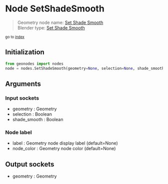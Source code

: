 
# Node SetShadeSmooth

> Geometry node name: [Set Shade Smooth](https://docs.blender.org/manual/en/latest/modeling/geometry_nodes/mesh/set_shade_smooth.html)<br>
  Blender type: [Set Shade Smooth](https://docs.blender.org/api/current/bpy.types.GeometryNodeSetShadeSmooth.html)
  
<sub>go to [index](/docs/index.md)</sub>

## Initialization

```python
from geonodes import nodes
node = nodes.SetShadeSmooth(geometry=None, selection=None, shade_smooth=None, label=None, node_color=None)
```



## Arguments


### Input sockets

- geometry : Geometry
- selection : Boolean
- shade_smooth : Boolean

### Node label

- label : Geometry node display label (default=None)
- node_color : Geometry node color (default=None)

## Output sockets

- geometry : Geometry
